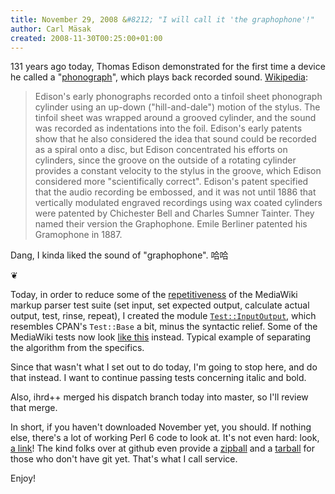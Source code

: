 ```yaml
---
title: November 29, 2008 &#8212; "I will call it 'the graphophone'!"
author: Carl Mäsak
created: 2008-11-30T00:25:00+01:00
---
```

131 years ago today, Thomas Edison demonstrated for the first time a device he called a "[phonograph](http://en.wikipedia.org/wiki/Phonograph)", which plays back recorded sound. [Wikipedia](http://en.wikipedia.org/wiki/Phonograph#First_phonograph):

<blockquote><div><p>Edison's early phonographs recorded onto a tinfoil sheet phonograph cylinder using an up-down ("hill-and-dale") motion of the stylus. The tinfoil sheet was wrapped around a grooved cylinder, and the sound was recorded as indentations into the foil. Edison's early patents show that he also considered the idea that sound could be recorded as a spiral onto a disc, but Edison concentrated his efforts on cylinders, since the groove on the outside of a rotating cylinder provides a constant velocity to the stylus in the groove, which Edison considered more "scientifically correct". Edison's patent specified that the audio recording be embossed, and it was not until 1886 that vertically modulated engraved recordings using wax coated cylinders were patented by Chichester Bell and Charles Sumner Tainter. They named their version the Graphophone. Emile Berliner patented his Gramophone in 1887.</p></div></blockquote>

Dang, I kinda liked the sound of "graphophone". 哈哈

<p class='separator'>&#10086;</p>

Today, in order to reduce some of the [repetitiveness](http://github.com/viklund/november/tree/d58040420ba34561cf8213dfa96455cb5e7b5c7c/p6w/t/markup/mediawiki/07-italic-and-bold.t) of the MediaWiki markup parser test suite (set input, set expected output, calculate actual output, test, rinse, repeat), I created the module [`Test::InputOutput`](http://github.com/viklund/november/tree/mediawiki-markup/p6w/Test/InputOutput.pm), which resembles CPAN's `Test::Base` a bit, minus the syntactic relief. Some of the MediaWiki tests now look [like this](http://github.com/viklund/november/tree/f882a653455e6eb3370f4c997fac6b52d02a2726/p6w/t/markup/mediawiki/07-italic-and-bold.t) instead. Typical example of separating the algorithm from the specifics.

Since that wasn't what I set out to do today, I'm going to stop here, and do that instead. I want to continue passing tests concerning italic and bold.

Also, ihrd++ merged his dispatch branch today into master, so I'll review that merge.

In short, if you haven't downloaded November yet, you should. If nothing else, there's a lot of working Perl 6 code to look at. It's not even hard: look, [a link](http://github.com/viklund/november/)! The kind folks over at github even provide a [zipball](http://github.com/viklund/november/zipball/master) and a [tarball](http://github.com/viklund/november/tarball/master) for those who don't have git yet. That's what I call service.

Enjoy!


